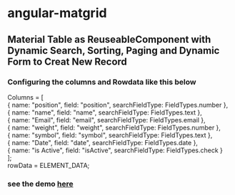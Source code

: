 # angular-matgrid

## Material Table as ReuseableComponent with Dynamic Search, Sorting, Paging and Dynamic Form to Creat New Record
### Configuring the columns and Rowdata like this below 
 Columns = [  </br>
    { name: "position", field: "position", searchFieldType: FieldTypes.number },</br>
    { name: "name", field: "name", searchFieldType: FieldTypes.text },</br>
    { name: "Email", field: "email", searchFieldType: FieldTypes.email },</br>
    { name: "weight", field: "weight", searchFieldType: FieldTypes.number },</br>
    { name: "symbol", field: "symbol", searchFieldType: FieldTypes.text },</br>
    { name: "Date", field: "date", searchFieldType: FieldTypes.date },</br>
    { name: "is Active", field: "isActive", searchFieldType: FieldTypes.check }</br>
  ];
  </br>
  rowData = ELEMENT_DATA;
### see the demo <a href="https://angular-matgrid.stackblitz.io/">here</a>

